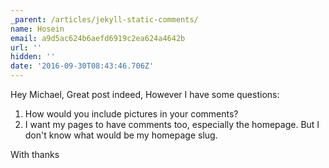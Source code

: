 ```yaml
---
_parent: /articles/jekyll-static-comments/
name: Hosein
email: a9d5ac624b6aefd6919c2ea624a4642b
url: ''
hidden: ''
date: '2016-09-30T08:43:46.706Z'
---
```


Hey Michael,
Great post indeed, However I have some questions:

1. How would you include pictures in your comments?
2. I want my pages to have comments too, especially the homepage. But I don't know what would be my homepage slug.

With thanks
